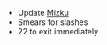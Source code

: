 - Update [Mizku](/docs/gameplay_spec/characters/mizku.md)
- Smears for slashes
- 22 to exit immediately
